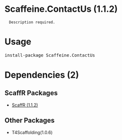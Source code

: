 ﻿Scaffeine.ContactUs (1.1.2)
======

      Description required.
    
Usage
======
<pre>install-package Scaffeine.ContactUs</pre>
Dependencies (2)
=====

ScaffR Packages
------
* [ScaffR (1.1.2)](https://github.com/wcpro/ScaffR/tree/master/src/ScaffR)

Other Packages
------
* T4Scaffolding(1.0.6)
